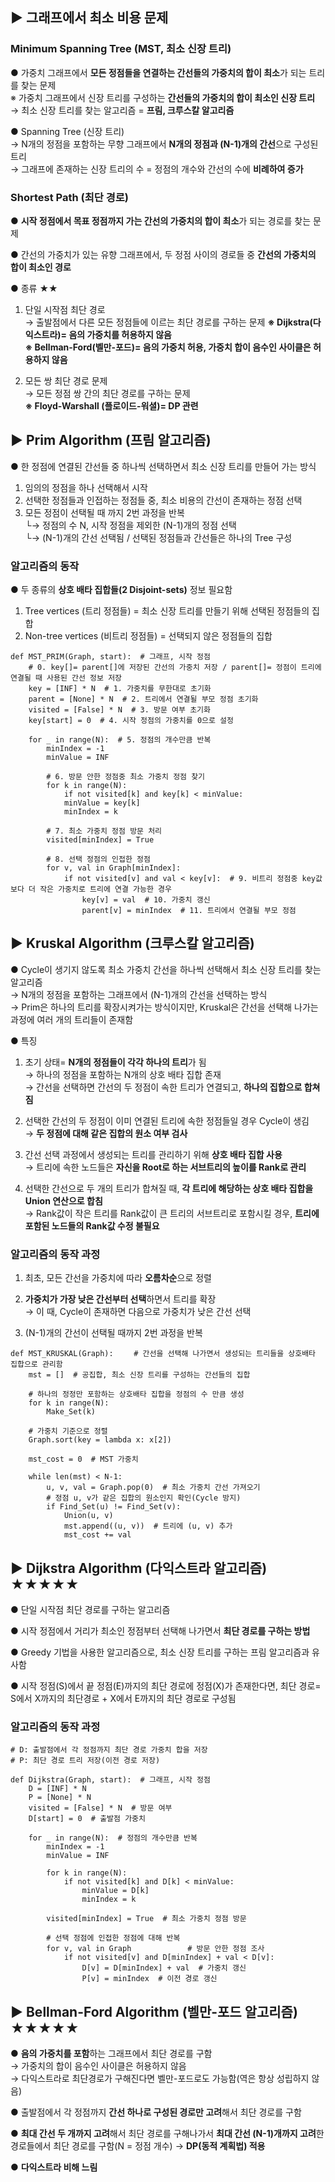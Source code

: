 ## ▶ 그래프에서 최소 비용 문제
### Minimum Spanning Tree (MST, 최소 신장 트리)
● 가중치 그래프에서 **모든 정점들을 연결하는 간선들의 가중치의 합이 최소**가 되는 트리를 찾는 문제  
※ 가중치 그래프에서 신장 트리를 구성하는 **간선들의 가중치의 합이 최소인 신장 트리**  
  → 최소 신장 트리를 찾는 알고리즘 = **프림, 크루스칼 알고리즘**  

● Spanning Tree (신장 트리)  
  → N개의 정점을 포함하는 무향 그래프에서 **N개의 정점과 (N-1)개의 간선**으로 구성된 트리  
  → 그래프에 존재하는 신장 트리의 수 = 정점의 개수와 간선의 수에 **비례하여 증가**  
  
### Shortest Path (최단 경로)
● **시작 정점에서 목표 정점까지 가는 간선의 가중치의 합이 최소**가 되는 경로를 찾는 문제    

● 간선의 가중치가 있는 유향 그래프에서, 두 정점 사이의 경로들 중 **간선의 가중치의 합이 최소인 경로**  

● 종류 ★★    
1. 단일 시작점 최단 경로  
  → 출발점에서 다른 모든 정점들에 이르는 최단 경로를 구하는 문제   **※ Dijkstra(다익스트라)= 음의 가중치를 허용하지 않음**  
**※ Bellman-Ford(벨만-포드)= 음의 가중치 허용, 가중치 합이 음수인 사이클은 허용하지 않음**    
  
2. 모든 쌍 최단 경로 문제  
  → 모든 정점 쌍 간의 최단 경로를 구하는 문제  
**※ Floyd-Warshall (플로이드-워셜)= DP 관련**  
  
## ▶ Prim Algorithm (프림 알고리즘)
● 한 정점에 연결된 간선들 중 하나씩 선택하면서 최소 신장 트리를 만들어 가는 방식  
  1. 임의의 정점을 하나 선택해서 시작  
  2. 선택한 정점들과 인접하는 정점들 중, 최소 비용의 간선이 존재하는 정점 선택  
  3. 모든 정점이 선택될 때 까지 2번 과정을 반복  
  └→ 정점의 수 N, 시작 정점을 제외한 (N-1)개의 정점 선택  
  └→ (N-1)개의 간선 선택됨 / 선택된 정점들과 간선들은 하나의 Tree 구성  
  
### 알고리즘의 동작 
● 두 종류의 **상호 배타 집합들(2 Disjoint-sets)** 정보 필요함  
  1. Tree vertices (트리 정점들) = 최소 신장 트리를 만들기 위해 선택된 정점들의 집합    
  2. Non-tree vertices (비트리 정점들) = 선택되지 않은 정점들의 집합   

`def MST_PRIM(Graph, start):  # 그래프, 시작 정점`  
`    # 0. key[]= parent[]에 저장된 간선의 가중치 저장 / parent[]= 정점이 트리에 연결될 때 사용된 간선 정보 저장`  
`    key = [INF] * N  # 1. 가중치를 무한대로 초기화`  
`    parent = [None] * N  # 2. 트리에서 연결될 부모 정점 초기화`  
`    visited = [False] * N  # 3. 방문 여부 초기화`  
`    key[start] = 0  # 4. 시작 정점의 가중치를 0으로 설정`  
  
`    for _ in range(N):  # 5. 정점의 개수만큼 반복`  
`        minIndex = -1`  
`        minValue = INF`  

`        # 6. 방문 안한 정점중 최소 가중치 정점 찾기`  
`        for k in range(N):`  
`            if not visited[k] and key[k] < minValue:`  
`            minValue = key[k]`  
`            minIndex = k`  
    
`        # 7. 최소 가중치 정점 방문 처리`      
`        visited[minIndex] = True`  

`        # 8. 선택 정점의 인접한 정점`  
`        for v, val in Graph[minIndex]:`  
`            if not visited[v] and val < key[v]:  # 9. 비트리 정점중 key값보다 더 작은 가중치로 트리에 연결 가능한 경우`  
`                key[v] = val  # 10. 가중치 갱신`  
`                parent[v] = minIndex  # 11. 트리에서 연결될 부모 정점`  


## ▶ Kruskal Algorithm (크루스칼 알고리즘)
● Cycle이 생기지 않도록 최소 가중치 간선을 하나씩 선택해서 최소 신장 트리를 찾는 알고리즘  
  → N개의 정점을 포함하는 그래프에서 (N-1)개의 간선을 선택하는 방식  
  → Prim은 하나의 트리를 확장시켜가는 방식이지만, Kruskal은 간선을 선택해 나가는 과정에 여러 개의 트리들이 존재함  
  
● 특징  
1. 초기 상태= **N개의 정점들이 각각 하나의 트리**가 됨  
  → 하나의 정점을 포함하는 N개의 상호 배타 집합 존재    
  → 간선을 선택하면 간선의 두 정점이 속한 트리가 연결되고, **하나의 집합으로 합쳐짐**  

2. 선택한 간선의 두 정점이 이미 연결된 트리에 속한 정점들일 경우 Cycle이 생김  
  → **두 정점에 대해 같은 집합의 원소 여부 검사**  
  
3. 간선 선택 과정에서 생성되는 트리를 관리하기 위해 **상호 배타 집합 사용**  
  → 트리에 속한 노드들은 **자신을 Root로 하는 서브트리의 높이를 Rank로 관리**  
  
4. 선택한 간선으로 두 개의 트리가 합쳐질 때, **각 트리에 해당하는 상호 배타 집합을 Union 연산으로 합침**  
  → Rank값이 작은 트리를 Rank값이 큰 트리의 서브트리로 포함시킬 경우, **트리에 포함된 노드들의 Rank값 수정 불필요**  

### 알고리즘의 동작 과정  
1. 최초, 모든 간선을 가중치에 따라 **오름차순**으로 정렬  

2. **가중치가 가장 낮은 간선부터 선택**하면서 트리를 확장  
  → 이 때, Cycle이 존재하면 다음으로 가중치가 낮은 간선 선택  
  
3. (N-1)개의 간선이 선택될 때까지 2번 과정을 반복  

`def MST_KRUSKAL(Graph):`
`    # 간선을 선택해 나가면서 생성되는 트리들을 상호배타 집합으로 관리함`  
`    mst = []  # 공집합, 최소 신장 트리를 구성하는 간선들의 집합`  
  
`    # 하나의 정정만 포함하는 상호배타 집합을 정점의 수 만큼 생성`    
`    for k in range(N):`  
`        Make_Set(k)`  

`    # 가중치 기준으로 정렬`  
`    Graph.sort(key = lambda x: x[2])`  
  
`    mst_cost = 0  # MST 가중치`  
  
`    while len(mst) < N-1:`  
`        u, v, val = Graph.pop(0)  # 최소 가중치 간선 가져오기`  
`        # 정점 u, v가 같은 집합의 원소인지 확인(Cycle 방지)`    
`        if Find_Set(u) != Find_Set(v):`  
`            Union(u, v)`  
`            mst.append((u, v))  # 트리에 (u, v) 추가`  
`            mst_cost += val`  

## ▶ Dijkstra Algorithm (다익스트라 알고리즘) ★★★★★
● 단일 시작점 최단 경로를 구하는 알고리즘  

● 시작 정점에서 거리가 최소인 정점부터 선택해 나가면서 **최단 경로를 구하는 방법**  
  
● Greedy 기법을 사용한 알고리즘으로, 최소 신장 트리를 구하는 프림 알고리즘과 유사함  

● 시작 정점(S)에서 끝 정점(E)까지의 최단 경로에 정점(X)가 존재한다면, 최단 경로= S에서 X까지의 최단경로 + X에서 E까지의 최단 경로로 구성됨  

### 알고리즘의 동작 과정  
`# D: 출발점에서 각 정점까지 최단 경로 가중치 합을 저장`  
`# P: 최단 경로 트리 저장(이전 경로 저장)`  
  
`def Dijkstra(Graph, start):  # 그래프, 시작 정점`  
`    D = [INF] * N`  
`    P = [None] * N`  
`    visited = [False] * N  # 방문 여부`  
`    D[start] = 0  # 출발점 가중치`  
  
`    for _ in range(N):  # 정점의 개수만큼 반복`  
`        minIndex = -1`  
`        minValue = INF`  
  
`        for k in range(N):`  
`            if not visited[k] and D[k] < minValue:`  
`                minValue = D[k]`  
`                minIndex = k`  
  
`        visited[minIndex] = True  # 최소 가중치 정점 방문`  

`        # 선택 정점에 인접한 정점에 대해 반복`  
`        for v, val in Graph`
`            # 방문 안한 정점 조사`  
`            if not visited[v] and D[minIndex] + val < D[v]:`  
`                D[v] = D[minIndex] + val  # 가중치 갱신`  
`                P[v] = minIndex  # 이전 경로 갱신`   

## ▶ Bellman-Ford Algorithm (벨만-포드 알고리즘) ★★★★★
● **음의 가중치를 포함**하는 그래프에서 최단 경로를 구함  
  → 가중치의 합이 음수인 사이클은 허용하지 않음  
  → 다익스트라로 최단경로가 구해진다면 벨만-포드로도 가능함(역은 항상 성립하지 않음)
  
● 출발점에서 각 정점까지 **간선 하나로 구성된 경로만 고려**해서 최단 경로를 구함  

● **최대 간선 두 개까지 고려**해서 최단 경로를 구해나가서 **최대 간선 (N-1)개까지 고려**한 경로들에서 최단 경로를 구함(N = 정점 개수)  → **DP(동적 계획법) 적용** 

● **다익스트라 비해 느림**  
